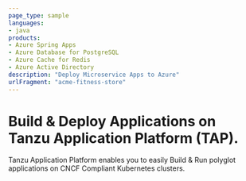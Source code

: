 ```yaml
---
page_type: sample
languages:
- java
products:
- Azure Spring Apps
- Azure Database for PostgreSQL
- Azure Cache for Redis
- Azure Active Directory
description: "Deploy Microservice Apps to Azure"
urlFragment: "acme-fitness-store"
---
```


# Build & Deploy Applications on Tanzu Application Platform (TAP).

Tanzu Application Platform enables you to easily Build & Run polyglot applications on CNCF Compliant Kubernetes clusters.


